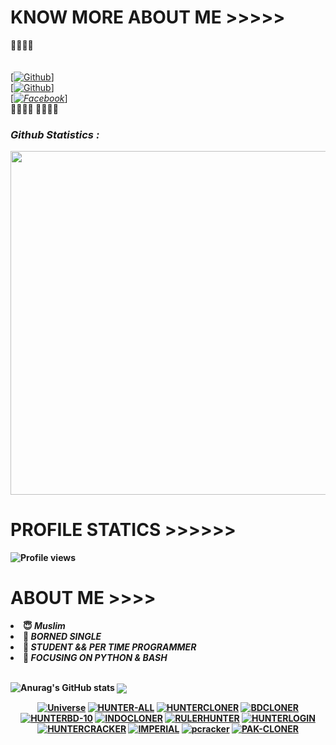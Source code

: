 <!--
**DevillHaunter/DevillHaunter** is a ✨ _special_ ✨ repository because its `README.md` (this file) appears on your GitHub profile.
# ABOUT ME
<li> 🇧🇩 <i>Resident of Bangladesh</i></li>
<li> 😇 <i>Muslim</i></li>
<li> 😇 <h1> MUSLIM <\li> <\h1>
💠 STUDENT & PER TIME PROGRAMMER
🌚 LEARNING PYTHON & BASH
- ⚡ Fun fact: I am a normal User
-->
# KNOW MORE ABOUT ME >>>>>
<b>🔰🔰🔰🔰</b> </br></b></br> <br>[[![Github](https://img.shields.io/badge/Github-[HUNTERBOY_ALAMIN]-blue?style=flat-square&logo=GITHUBlogoColor=blue&labelColor=blue)](https://github.com/DevillHunter)] <br> [[![Github](https://img.shields.io/badge/TELEGRAM-[HUNTERBOY_ALAMIN]-red?style=flat-square&logo=TELEGRAMlogoColor=red&labelColor=cyan)](https://t.me/alamin123khan)]<br> [_[![Facebook](https://img.shields.io/badge/Facebook-HUNTERBOY_ALAMIN]-yellow?style=flat-square&logo=facebooklogoColor=green&labelColor=red)](https://www.facebook.com/alaminkhan.60)_]<br><b>🔰🔰🔰🔰
<b>🔰🔰🔰🔰<b>

<h3><b><i> Github Statistics :</i></b></h3>
<a href="https://github.com/Hunter-alamin"><img width=550 src="https://github-profile-trophy.vercel.app/?username=Hunter-alamin&theme=dracula&no-frame=true&title=Followers,Stars,Commit,Repository,Issues"/></a>

# PROFILE STATICS >>>>>>
![Profile views](https://gpvc.arturio.dev/Hunter-alamin)

# ABOUT ME >>>>
<li> 😇 <i>Muslim</i></li>
<li> 🌚 <i>BORNED SINGLE</i></li>
<li> 💠 <i>STUDENT && PER TIME PROGRAMMER</i></li>
<li> 🤠 <i>FOCUSING ON PYTHON & BASH </i></li><br>


![Anurag's GitHub stats](https://github-readme-stats.vercel.app/api?username=Hunter-alamin&show_icons=true&theme=radical)
<img align="center" src="https://github-readme-stats.anuraghazra1.vercel.app/api/top-langs/?username=Hunter-alamin&layout=compact&theme=chartreuse-dark" />
<p align="center">
<a href="https://github.com/Hunter-alamin/Universe"><img title="Universe" src="https://github-readme-stats.vercel.app/api/pin/?username=Hunter-alamin&repo=Universe&theme=vision-friendly-dark"></a>
<a href="https://github.com/Hunter-alamin/HUNTER-ALL"><img title="HUNTER-ALL" src="https://github-readme-stats.vercel.app/api/pin/?username=Hunter-alamin&repo=HUNTER-ALL&theme=vision-friendly-dark"></a>
<a href="https://github.com/Hunter-alamin/HUNTERCLONER"><img title="HUNTERCLONER" src="https://github-readme-stats.vercel.app/api/pin/?username=Hunter-alamin&repo=HUNTERCLONER&theme=vision-friendly-dark"></a>
<a href="https://github.com/Hunter-alamin/BDCLONER"><img title="BDCLONER" src="https://github-readme-stats.vercel.app/api/pin/?username=Hunter-alamin&repo=BDCLONER&theme=vision-friendly-dark"></a>
<a href="https://github.com/Hunter-alamin/HUNTERBD-10"><img title="HUNTERBD-10" src="https://github-readme-stats.vercel.app/api/pin/?username=Hunter-alamin&repo=HUNTERBD-10&theme=vision-friendly-dark"></a>
<a href="https://github.com/Hunter-alamin/INDOCLONER"><img title="INDOCLONER" src="https://github-readme-stats.vercel.app/api/pin/?username=Hunter-alamin&repo=INDOCLONER&theme=vision-friendly-dark"></a>
<a href="https://github.com/Hunter-alamin/RULERHUNTER"><img title="RULERHUNTER" src="https://github-readme-stats.vercel.app/api/pin/?username=Hunter-alamin&repo=RULERHUNTER&theme=vision-friendly-dark"></a>
<a href="https://github.com/Hunter-alamin/HUNTERLOGIN"><img title="HUNTERLOGIN" src="https://github-readme-stats.vercel.app/api/pin/?username=Hunter-alamin&repo=HUNTERLOGIN&theme=vision-friendly-dark"></a>
<a href="https://github.com/Hunter-alamin/HUNTERCRACKER"><img title="HUNTERCRACKER" src="https://github-readme-stats.vercel.app/api/pin/?username=Hunter-alamin&repo=HUNTERCRACKER&theme=vision-friendly-dark"></a>
<a href="https://github.com/Hunter-alamin/IMPERIAL"><img title="IMPERIAL" src="https://github-readme-stats.vercel.app/api/pin/?username=Hunter-alamin&repo=IMPERIAL&theme=vision-friendly-dark"></a>
<a href="https://github.com/Hunter-alamin/pcracker"><img title="pcracker" src="https://github-readme-stats.vercel.app/api/pin/?username=Hunter-alamin&repo=pcracker&theme=vision-friendly-dark"></a>
<a href="https://github.com/Hunter-alamin/PAK-CLONER"><img title="PAK-CLONER" src="https://github-readme-stats.vercel.app/api/pin/?username=Hunter-alamin&repo=PAK-CLONER&theme=vision-friendly-dark"></a>
</p>
